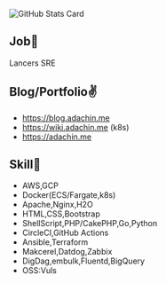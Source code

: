![GitHub Stats Card](https://github-readme-stats.vercel.app/api?username=RVIRUS0817&count_private=true&theme=radical)

## Job🏃

Lancers SRE

## Blog/Portfolio✌️
- https://blog.adachin.me
- https://wiki.adachin.me (k8s)
- https://adachin.me

## Skill📖

- AWS,GCP
- Docker(ECS/Fargate,k8s)
- Apache,Nginx,H2O
- HTML,CSS,Bootstrap
- ShellScript,PHP/CakePHP,Go,Python
- CircleCI,GitHub Actions
- Ansible,Terraform
- Makcerel,Datdog,Zabbix
- DigDag,embulk,Fluentd,BigQuery
- OSS:Vuls
